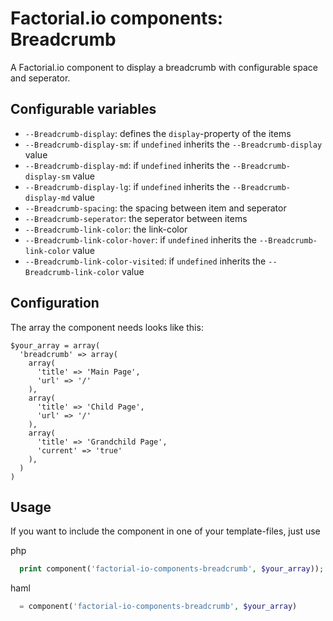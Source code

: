 # Factorial.io components: Breadcrumb

A Factorial.io component to display a breadcrumb with configurable space and seperator.

## Configurable variables

* `--Breadcrumb-display`: defines the `display`-property of the items
* `--Breadcrumb-display-sm`: if `undefined` inherits the `--Breadcrumb-display` value
* `--Breadcrumb-display-md`: if `undefined` inherits the `--Breadcrumb-display-sm` value 
* `--Breadcrumb-display-lg`: if `undefined` inherits the `--Breadcrumb-display-md` value 
* `--Breadcrumb-spacing`: the spacing between item and seperator
* `--Breadcrumb-seperator`: the seperator between items
* `--Breadcrumb-link-color`: the link-color
* `--Breadcrumb-link-color-hover`: if `undefined` inherits the `--Breadcrumb-link-color` value
* `--Breadcrumb-link-color-visited`: if `undefined` inherits the `--Breadcrumb-link-color` value

## Configuration

The array the component needs looks like this:
```
$your_array = array(
  'breadcrumb' => array(
    array(
      'title' => 'Main Page',
      'url' => '/'
    ),
    array(
      'title' => 'Child Page',
      'url' => '/'
    ),
    array(
      'title' => 'Grandchild Page',
      'current' => 'true'
    ),
  )
)
```

## Usage

If you want to include the component in one of your template-files, just use

php
```php
  print component('factorial-io-components-breadcrumb', $your_array));
```
haml
```php
  = component('factorial-io-components-breadcrumb', $your_array)
```
 

